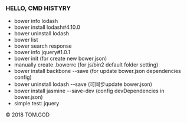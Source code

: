 ### HELLO, CMD HISTYRY
+ bower info lodash
+ bower install lodash#4.10.0
+ bower uninstall lodash 
+ bower list 
+ bower search response
+ bower info jquery#1.0.1
+ bower init (for create new bower.json)
+ manually create .bowerrc  (for js/bin2 default folder setting)
+ bower install backbone --save (for update bower.json dependencies config)
+ bower uninstall lodash --save (可同步update bower.json)
+ bower install jasmine --save-dev (config devDependencies in bower.json)
+ simple test: jquery


&copy; 2018 TOM.GOD